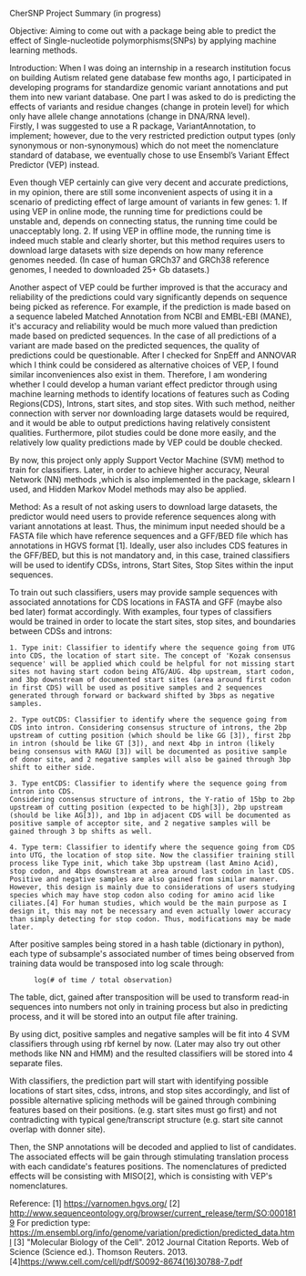 CherSNP Project Summary (in progress)

Objective:
  Aiming to come out with a package being able to predict the effect of Single-nucleotide polymorphisms(SNPs) by applying machine learning methods.

Introduction:
 	When I was doing an internship in a research institution focus on building Autism related gene database few months ago, I participated in developing programs for standardize genomic variant annotations and put them into new variant database. One part I was asked to do is predicting the effects of variants and residue changes (change in protein level) for which only have allele change annotations (change in DNA/RNA level).  
	Firstly, I was suggested to use a R package, VariantAnnotation, to implement; however, due to the very restricted prediction output types (only synonymous or non-synonymous) which do not meet the nomenclature standard of database, we eventually chose to use Ensembl’s Variant Effect Predictor (VEP) instead.

  Even though VEP certainly can give very decent and accurate predictions, in my opinion, there are still some inconvenient aspects of using it in a scenario of predicting effect of large amount of variants in few genes:
  	1. If using VEP in online mode, the running time for predictions could be unstable and, depends on connecting status, the running time could be unacceptably long.
  	2. If using VEP in offline mode, the running time is indeed much stable and clearly shorter, but this method requires users to download large datasets with size depends on how many reference genomes needed. (In case of human  GRCh37 and GRCh38 reference genomes, I needed to downloaded 25+ Gb datasets.)

  Another aspect of VEP could be further improved is that the accuracy and reliability of the predictions could vary significantly depends on sequence being picked as reference. For example, if the prediction is made based on a sequence labeled Matched Annotation from NCBI and EMBL-EBI (MANE), it's accuracy and reliability would be much more valued than prediction made based on predicted sequences. In the case of all predictions of a variant are made based on the predicted sequences, the quality of predictions could be questionable. After I checked for SnpEff and ANNOVAR which I think could be considered as alternative choices of VEP, I found similar inconveniences also exist in them. Therefore, I am wondering whether I could develop a human variant effect predictor through using machine learning methods to identify locations of features such as Coding Regions(CDS), Introns, start sites, and stop sites. With such method, neither connection with server nor downloading large datasets would be required, and it would be able to output predictions having relatively consistent qualities. Furthermore, pilot studies could be done more easily, and the relatively low quality predictions made by VEP could be double checked.

  By now, this project only apply Support Vector Machine (SVM) method to train for classifiers. Later, in order to achieve higher accuracy, Neural Network (NN) methods ,which is also implemented in the package, sklearn I used, and Hidden Markov Model methods may also be applied.

Method:
	As a result of not asking users to download large datasets, the predictor would need users to provide reference sequences along with variant annotations at least. Thus, the minimum input needed should be a FASTA file which have reference sequences and a GFF/BED file which has annotations in HGVS format [1]. Ideally, user also includes CDS features in the GFF/BED, but this is not mandatory and, in this case, trained classifiers will be used to identify CDSs, introns, Start Sites, Stop Sites within the input sequences.

  To train out such classifiers, users may provide sample sequences with associated annotations for CDS locations in FASTA and GFF (maybe also bed later) format accordingly. With examples, four types of classifiers would be trained in order to locate the start sites, stop sites, and boundaries between CDSs and introns:

    1. Type init: Classifier to identify where the sequence going from UTG into CDS, the location of start site. The concept of 'Kozak consensus sequence' will be applied which could be helpful for not missing start sites not having start codon being ATG/AUG. 4bp upstream, start codon, and 3bp downstream of documented start sites (area around first codon in first CDS) will be used as positive samples and 2 sequences generated through forward or backward shifted by 3bps as negative samples.

    2. Type outCDS: Classifier to identify where the sequence going from CDS into intron. Considering consensus structure of introns, the 2bp upstream of cutting position (which should be like GG [3]), first 2bp in intron (should be like GT [3]), and next 4bp in intron (likely being consensus with RAGU [3]) will be documented as positive sample of donor site, and 2 negative samples will also be gained through 3bp shift to either side.

    3. Type entCDS: Classifier to identify where the sequence going from intron into CDS.
    Considering consensus structure of introns, the Y-ratio of 15bp to 2bp upstream of cutting position (expected to be high[3]), 2bp upstream (should be like AG[3]), and 1bp in adjacent CDS will be documented as positive sample of acceptor site, and 2 negative samples will be gained through 3 bp shifts as well.

    4. Type term: Classifier to identify where the sequence going from CDS into UTG, the location of stop site. Now the classifier training still process like Type init, which take 3bp upstream (last Amino Acid), stop codon, and 4bps downstream at area around last codon in last CDS. Positive and negative samples are also gained from similar manner. However, this design is mainly due to considerations of users studying species which may have stop codon also coding for amino acid like ciliates.[4] For human studies, which would be the main purpose as I design it, this may not be necessary and even actually lower accuracy than simply detecting for stop codon. Thus, modifications may be made later.

  After positive samples being stored in a hash table (dictionary in python), each type of subsample's associated number of times being observed from training data would be transposed into log scale through:

          log(# of time / total observation)

  The table, dict, gained after transposition will be used to transform read-in sequences into numbers not only in training process but also in predicting process, and it will be stored into an output file after training.

  By using dict, positive samples and negative samples will be fit into 4 SVM classifiers through using rbf kernel by now. (Later may also try out other methods like NN and HMM) and the resulted classifiers will be stored into 4 separate files.

  With classifiers, the prediction part will start with identifying possible locations of start sites, cdss, introns, and stop sites accordingly, and list of possible alternative splicing methods will be gained through combining features based on their positions. (e.g. start sites must go first) and not contradicting with typical gene/transcript structure (e.g. start site cannot overlap with donner site).

  Then, the SNP annotations will be decoded and applied to list of candidates. The associated effects will be gain through stimulating translation process with each candidate's features positions. The nomenclatures of predicted effects will be consisting with MISO[2], which is consisting with VEP's nomenclatures.



Reference:
[1] https://varnomen.hgvs.org/
[2] http://www.sequenceontology.org/browser/current_release/term/SO:0001819
For prediction type: https://m.ensembl.org/info/genome/variation/prediction/predicted_data.html
[3] "Molecular Biology of the Cell". 2012 Journal Citation Reports. Web of Science (Science ed.). Thomson Reuters. 2013.
[4]https://www.cell.com/cell/pdf/S0092-8674(16)30788-7.pdf
